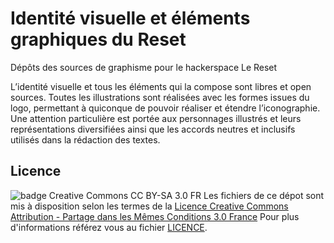 # Identité visuelle et éléments graphiques du Reset
Dépôts des sources de graphisme pour le hackerspace Le Reset

L’identité visuelle et tous les éléments qui la compose sont libres et open sources. Toutes les illustrations sont réalisées avec les formes issues du logo, permettant à quiconque de pouvoir réaliser et étendre l’iconographie. Une attention particulière est portée aux personnages illustrés et leurs représentations diversifiées ainsi que les accords neutres et inclusifs utilisés dans la rédaction des textes.


## Licence 
![badge Creative Commons CC BY-SA 3.0 FR](https://i.creativecommons.org/l/by-sa/3.0/fr/88x31.png) Les fichiers de ce dépot sont mis à disposition selon les termes de la [Licence Creative Commons Attribution -  Partage dans les Mêmes Conditions 3.0 France](http://creativecommons.org/licenses/by-sa/3.0/fr/)
Pour plus d'informations référez vous au fichier [LICENCE](LICENCE).
